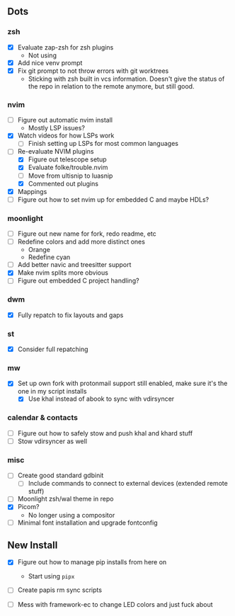## Dots
### zsh
- [x] Evaluate zap-zsh for zsh plugins
    - Not using
- [x] Add nice venv prompt
- [x] Fix git prompt to not throw errors with git worktrees
    - Sticking with zsh built in vcs information. Doesn't give the status of the repo in relation to the remote anymore, but still good.
### nvim
- [ ] Figure out automatic nvim install
    - Mostly LSP issues?
- [x] Watch videos for how LSPs work
    - [ ] Finish setting up LSPs for most common languages
- [ ] Re-evaluate NVIM plugins
    - [x] Figure out telescope setup
    - [x] Evaluate folke/trouble.nvim
    - [ ] Move from ultisnip to luasnip
    - [x] Commented out plugins
- [x] Mappings
- [ ] Figure out how to set nvim up for embedded C and maybe HDLs?

### moonlight
- [ ] Figure out new name for fork, redo readme, etc
- [ ] Redefine colors and add more distinct ones
    - Orange
    - Redefine cyan
- [ ] Add better navic and treesitter support
- [x] Make nvim splits more obvious
- [ ] Figure out embedded C project handling?

### dwm
- [x] Fully repatch to fix layouts and gaps

### st
- [x] Consider full repatching

### mw
- [x] Set up own fork with protonmail support still enabled, make sure it's the one in my script installs
    - [x] Use khal instead of abook to sync with vdirsyncer

### calendar & contacts
 - [ ] Figure out how to safely stow and push khal and khard stuff
 - [ ] Stow vdirsyncer as well

### misc
- [ ] Create good standard gdbinit
    - [ ] Include commands to connect to external devices (extended remote stuff)
- [ ] Moonlight zsh/wal theme in repo
- [x] Picom?
    - No longer using a compositor
- [ ] Minimal font installation and upgrade fontconfig

## New Install
- [x] Figure out how to manage pip installs from here on
    - Start using `pipx`
- [ ] Create papis rm sync scripts
- [ ] Mess with framework-ec to change LED colors and just fuck about

